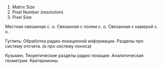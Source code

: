 1) Matrix Size
2) Pixel Number (resolution)
3) Pixel Size


Местная связанная с. о.
Связанная с полем с. о.
Связанная с камерой с. о.


Гуглить: 
Обработка радио-локационой информации. Разделы про систему отсчета. (и про систему поноса)

Кузьмин. Теоретические разделы радио-локации. 
Аналитическая геометрия. 
Кватернионы. 
